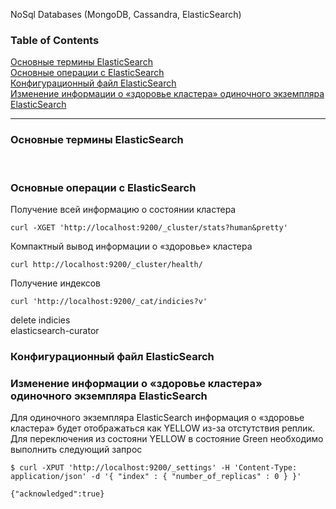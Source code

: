 NoSql Databases (MongoDB, Cassandra, ElasticSearch)



### Table of Contents </br>
[Основные термины ElasticSearch](#es_decription) </br>
[Основные операции с ElasticSearch](#es_operations) </br>
[Конфигурационный файл ElasticSearch](#es_config_file)</br>
[Изменение информации о «здоровье кластера» одиночного экземпляра ElasticSearch](#es_Health_set_to_Green_standalone_server)</br>


---

### Основные термины ElasticSearch <a name=es_decription></a></br>
</br>

### Основные операции с ElasticSearch <a name=es_operations></a></br>

Получение всей информацию о состоянии кластера</br>
```
curl -XGET 'http://localhost:9200/_cluster/stats?human&pretty'
```
Компактный вывод информации о «здоровье» кластера</br>
```
curl http://localhost:9200/_cluster/health/
```

Получение индексов</br>
```
curl 'http://localhost:9200/_cat/indicies?v'
```


delete indicies</br>
elasticsearch-curator</br>

### Конфигурационный файл ElasticSearch <a name=es_config_file></a></br>



### Изменение информации о «здоровье кластера» одиночного экземпляра ElasticSearch <a name=es_Health_set_to_Green_standalone_server></a></br>
Для одиночного экземпляра ElasticSearch информация о «здоровье кластера» будет отображаться как YELLOW из-за отстутствия реплик.
Для переключения из состояни YELLOW в состояние Green необходимо выполнить следующий запрос </br>
```
$ curl -XPUT 'http://localhost:9200/_settings' -H 'Content-Type: application/json' -d '{ "index" : { "number_of_replicas" : 0 } }'

{"acknowledged":true}
```

